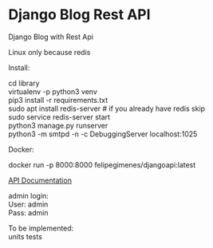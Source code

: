 # Django Blog Rest API
 Django Blog with Rest Api
 
Linux only because redis<br>

Install:<br>

cd library<br>
virtualenv -p python3 venv<br>
pip3 install -r requirements.txt<br>
sudo apt install redis-server # if you already have redis skip<br>
sudo service redis-server start<br>
python3 manage.py runserver<br>
python3 -m smtpd -n -c DebuggingServer localhost:1025<br>

Docker:

docker run -p 8000:8000 felipegimenes/djangoapi:latest


[API Documentation](https://documenter.getpostman.com/view/21693015/2s83ziMiYR) <br>

admin login:<br>
User: admin<br>
Pass: admin<br>

To be implemented:<br>
units tests<br>
